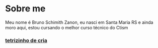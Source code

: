 # Sobre me
  
  Meu nome é Bruno Schimith Zanon, eu nasci em Santa Maria RS e ainda moro aqui, estou cursando o melhor curso técnico do Ctism


 

### [tetrizinho de cria](https://jstris.jezevec10.com/)
